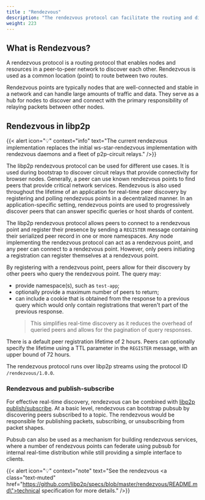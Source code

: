 ```yaml
---
title : "Rendezvous"
description: "The rendezvous protocol can facilitate the routing and discovery of nodes in a peer-to-peer network using a common location."
weight: 223
---
```


## What is Rendezvous?

A rendezvous protocol is a routing protocol that enables nodes and resources
in a peer-to-peer network to discover each other. Rendezvous is used
as a common location (point) to route between two routes.

Rendezvous points are typically nodes that are well-connected and stable in
a network and can handle large amounts of traffic and data. They
serve as a hub for nodes to discover and connect with the primary
responsibility of relaying packets between other nodes.

## Rendezvous in libp2p

{{< alert icon="💡" context="info" text="The current rendezvous implementation replaces the initial ws-star-rendezvous implementation with rendezvous daemons and a fleet of p2p-circuit relays." />}}

The libp2p rendezvous protocol can be used for different use cases. It is used
during bootstrap to discover circuit relays that provide connectivity for browser
nodes. Generally, a peer can use known rendezvous points to find peers that provide
critical network services. Rendezvous is also used throughout the lifetime of
an application for real-time peer discovery by registering and polling rendezvous points
in a decentralized manner. In an application-specific setting, rendezvous points are
used to progressively discover peers that can answer specific queries or host shards of
content.

The libp2p rendezvous protocol allows peers to connect to a rendezvous point and register
their presence by sending a `REGISTER` message containing their serialized peer record in
one or more namespaces. Any node implementing the rendezvous protocol can act as a rendezvous
point, and any peer can connect to a rendezvous point. However, only peers initiating a
registration can register themselves at a rendezvous point.

By registering with a rendezvous point, peers allow for their discovery by other peers who
query the rendezvous point. The query may:

- provide namespace(s), such as `test-app`;
- optionally provide a maximum number of peers to return;
- can include a cookie that is obtained from the response to a previous query which would only
  contain registrations that weren't part of the previous response.
  > This simplifies real-time discovery as it reduces the overhead of queried peers and allows for
  > the pagination of query responses.

There is a default peer registration lifetime of 2 hours. Peers can optionally specify the
lifetime using a TTL parameter in the `REGISTER` message, with an upper bound of 72 hours.

The rendezvous protocol runs over libp2p streams using the protocol ID `/rendezvous/1.0.0`.

<!-- TO ADD: Interaction diagrams and context -->

### Rendezvous and publish-subscribe

For effective real-time discovery, rendezvous can be combined with [libp2p publish/subscribe](../messaging/pubsub/overview). At a basic level, rendezvous can bootstrap pubsub by discovering peers
subscribed to a topic. The rendezvous would be responsible for publishing packets, subscribing,
or unsubscribing from packet shapes.

Pubsub can also be used as a mechanism for building rendezvous services, where a number
of rendezvous points can federate using pubsub for internal real-time distribution while still
providing a simple interface to clients.

<!-- TO ADD: Interaction diagrams and context -->

{{< alert icon="💡" context="note" text="See the rendezvous <a class=\"text-muted\" href=\"https://github.com/libp2p/specs/blob/master/rendezvous/README.md\">technical specification</a> for more details." />}}
